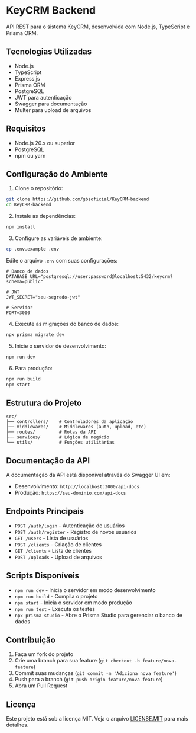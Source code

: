 # KeyCRM Backend

API REST para o sistema KeyCRM, desenvolvida com Node.js, TypeScript e Prisma ORM.

## Tecnologias Utilizadas

- Node.js
- TypeScript
- Express.js
- Prisma ORM
- PostgreSQL
- JWT para autenticação
- Swagger para documentação
- Multer para upload de arquivos

## Requisitos

- Node.js 20.x ou superior
- PostgreSQL
- npm ou yarn

## Configuração do Ambiente

1. Clone o repositório:
```bash
git clone https://github.com/gbsoficial/KeyCRM-backend
cd KeyCRM-backend
```

2. Instale as dependências:
```bash
npm install
```

3. Configure as variáveis de ambiente:
```bash
cp .env.example .env
```

Edite o arquivo `.env` com suas configurações:
```env
# Banco de dados
DATABASE_URL="postgresql://user:password@localhost:5432/keycrm?schema=public"

# JWT
JWT_SECRET="seu-segredo-jwt"

# Servidor
PORT=3000
```

4. Execute as migrações do banco de dados:
```bash
npx prisma migrate dev
```

5. Inicie o servidor de desenvolvimento:
```bash
npm run dev
```

6. Para produção:
```bash
npm run build
npm start
```

## Estrutura do Projeto

```
src/
├── controllers/    # Controladores da aplicação
├── middlewares/    # Middlewares (auth, upload, etc)
├── routes/         # Rotas da API
├── services/       # Lógica de negócio
└── utils/          # Funções utilitárias
```

## Documentação da API

A documentação da API está disponível através do Swagger UI em:
- Desenvolvimento: `http://localhost:3000/api-docs`
- Produção: `https://seu-dominio.com/api-docs`

## Endpoints Principais

- `POST /auth/login` - Autenticação de usuários
- `POST /auth/register` - Registro de novos usuários
- `GET /users` - Lista de usuários
- `POST /clients` - Criação de clientes
- `GET /clients` - Lista de clientes
- `POST /uploads` - Upload de arquivos

## Scripts Disponíveis

- `npm run dev` - Inicia o servidor em modo desenvolvimento
- `npm run build` - Compila o projeto
- `npm start` - Inicia o servidor em modo produção
- `npm run test` - Executa os testes
- `npx prisma studio` - Abre o Prisma Studio para gerenciar o banco de dados

## Contribuição

1. Faça um fork do projeto
2. Crie uma branch para sua feature (`git checkout -b feature/nova-feature`)
3. Commit suas mudanças (`git commit -m 'Adiciona nova feature'`)
4. Push para a branch (`git push origin feature/nova-feature`)
5. Abra um Pull Request

## Licença

Este projeto está sob a licença MIT. Veja o arquivo [LICENSE.MIT](LICENSE.MIT) para mais detalhes. 